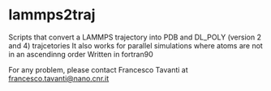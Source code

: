 # lammps2traj
Scripts that convert a LAMMPS trajectory into PDB and DL_POLY (version 2 and 4) trajcetories
It also works for parallel simulations where atoms are not in an ascendinng order
Written in fortran90

For any problem, please contact Francesco Tavanti at francesco.tavanti@nano.cnr.it
